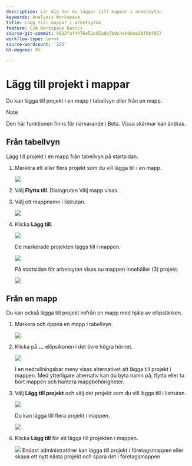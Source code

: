 ```yaml
---
description: Lär dig hur du lägger till mappar i arbetsytan
keywords: Analysis Workspace
title: Lägg till mappar i arbetsytan
feature: CJA Workspace Basics
source-git-commit: 0922faf4476e52e05a8b7b0c4eb00aa38fbbf057
workflow-type: tm+mt
source-wordcount: '225'
ht-degree: 0%

---
```



# Lägg till projekt i mappar

Du kan lägga till projekt i en mapp i tabellvyn eller från en mapp.

>[!NOTE]
>
>Den här funktionen finns för närvarande i Beta. Vissa skärmar kan ändras.

## Från tabellvyn

Lägg till projekt i en mapp från tabellvyn på startsidan.

1. Markera ett eller flera projekt som du vill lägga till i en mapp.

   ![](/help/analysis-workspace/build-workspace-project/assets/move-tv-selected.png)

1. Välj **Flytta till**. Dialogrutan Välj mapp visas.

1. Välj ett mappnamn i listrutan.

   ![](/help/analysis-workspace/build-workspace-project/assets/move-select-folder.png)

1. Klicka **Lägg till**.

   ![](/help/analysis-workspace/build-workspace-project/assets/move-add.png)

   De markerade projekten läggs till i mappen.

   ![](/help/analysis-workspace/build-workspace-project/assets/move-projects-added.png)

   På startsidan för arbetsytan visas nu mappen innehåller (3) projekt.

   ![](/help/analysis-workspace/build-workspace-project/assets/move-folders-updated.png)

## Från en mapp

Du kan också lägga till projekt inifrån en mapp med hjälp av ellipslänken.

1. Markera och öppna en mapp i tabellvyn.

   ![](/help/analysis-workspace/build-workspace-project/assets/move-open-folder.png)

1. Klicka på **...** ellipsikonen i det övre högra hörnet.

   ![](/help/analysis-workspace/build-workspace-project/assets/add-projects-elipsis.png)

   I en nedrullningsbar meny visas alternativet att lägga till projekt i mappen. Med ytterligare alternativ kan du byta namn på, flytta eller ta bort mappen och hantera mappbehörigheter.

1. Välj **Lägg till projekt** och välj det projekt som du vill lägga till i listrutan.

   ![](/help/analysis-workspace/build-workspace-project/assets/select-add-projects.png)

   Du kan lägga till flera projekt i mappen.

   ![](/help/analysis-workspace/build-workspace-project/assets/move-add-multiple-projects.png)

1. Klicka **Lägg till** för att lägga till projekten i mappen.

   ![](/help/analysis-workspace/build-workspace-project/assets/move-added-items.png)
Endast administratörer kan lägga till projekt i företagsmappen eller skapa ett nytt nästa projekt och spara det i företagsmappen
